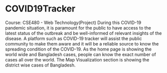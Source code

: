 # COVID19Tracker
Course: CSE480 - Web Technology(Project)
During this COVID-19 pandemic situation, it is paramount for the public to have access to the latest status of the outbreak and be well-informed of relevant insights of the disease. A platform such as COVID-19 tracker will assist the public community to make them aware and it will be a reliable source to know the spreading condition of the COVID-19. As the home page is showing the world wide and Bangladesh cases, people can know the exact number of cases all over the world. The Map Visualization section is showing the district wise cases of Bangladesh.
